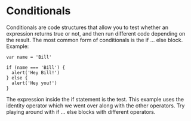 # Conditionals

Conditionals are code structures that allow you to test whether an expression returns true or not, and then run different code depending on the result. The most common form of conditionals is the if ... else block. Example:

```
var name = 'Bill'

if (name === 'Bill') {
  alert('Hey Bill!')
} else {
  alert('Hey you!')
}
```

The expression inside the if statement is the test. This example uses the identity operator which we went over along with the other operators. Try playing around with if ... else blocks with different operators.  
